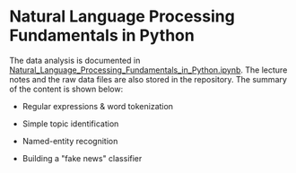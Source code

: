 # Natural Language Processing Fundamentals in Python

The data analysis is documented in [Natural_Language_Processing_Fundamentals_in_Python.ipynb](https://github.com/iDataist/Natural-Language-Processing-Fundamentals-in-Python/blob/master/Natural_Language_Processing_Fundamentals_in_Python.ipynb). The lecture notes and the raw data files are also stored in the repository. The summary of the content is shown below:

- Regular expressions & word tokenization

- Simple topic identification

- Named-entity recognition

- Building a "fake news" classifier
